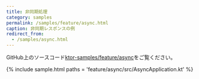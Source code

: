```yaml
---
title: 非同期処理
category: samples
permalink: /samples/feature/async.html
caption: 非同期レスポンスの例
redirect_from:
  - /samples/async.html
---
```


GitHub上のソースコード[ktor-samples/feature/async](https://github.com/ktorio/ktor-samples/tree/master/feature/async)をご覧ください。

{% include sample.html paths = 'feature/async/src/AsyncApplication.kt' %}
